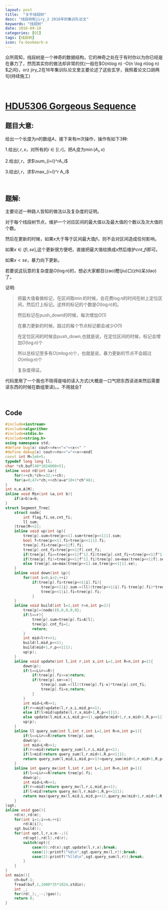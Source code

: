```yaml
---
layout: post
title:  "关于线段树"
desc: "线段树和jiry_2 2016年的集训队论文"
keywords: "线段树"
date: 2016-09-18
categories: [OI]
tags: [线段树]
icon: fa-bookmark-o
---
```




众所周知，线段树是一个神奇的数据结构，它的神奇之处在于有时你以为你已经是在暴力了，然而其实你的做法却非常的优(一般在$O(n\log n) -O(n \log n\log n) $之间)，orz jiry_2在16年集训队论文里主要论述了这些玄学，我照着论文口胡两句(持续施工)

<br>

# [HDU5306 Gorgeous Sequence](http://acm.hdu.edu.cn/showproblem.php?pid=5306)

## 题目大意:

给出一个长度为$n$的数组$A$，接下来有$m$次操作，操作有如下$3$种:

$1.$给出$l,r,x$，对所有的$i \in [l,r]$，把$A_i$变为$\min(A_i,x)$

$2.$给出$l,r$，求$\sum_{i=l}^rA_i$

$3.$给出$l,r$，求$\max_{i=l}^r A_i$

<br>

## 题解:

主要论述一种路人皆知的做法以及复杂度的证明。

对于每个线段树节点，维护一个对应区间的最大值以及最大值的个数以及次大值的个数。

然后在更新的时候，如果$x$大于等于区间最大值$fi$，则不会对区间造成任何影响。

如果$x\in(fi,se]$,这个更新很方便吧，直接把最大值给换成$x$然后维护$cnt\_fi$即可。

如果$x<se$，暴力向下更新。

若要说这玩意的复杂度是$O(\log n)$的，想必大家都目(zao)瞪(jiu)口(zhi)呆(dao)了。

证明:

> 把最大值看做标记，在区间取$\min$的时候，会花费$\log n$的时间在树上定位区间，然后打上标记。这样的标记的个数是$O(\log n)$的。
>
> 然后标记在push_down的时候，每次增加$O(1)$
>
> 在暴力更新的时候，路过的每个节点标记都会减少$O(1)$
>
> 在定位区间的时候会push_down,也就是说，在定位区间的时候，标记会增加$O(\log n)$个
>
> 所以总标记至多有$O(m\log n)$个，也就是说，暴力更新的节点不会超过$O(m \log n)$个
>
> 复杂度得证。

代码里用了一个我也不晓得是啥的读入方式(大概是一口气把东西读进来然后需要读东西的时候在数组里读)。。不用就会T

<br>

## Code

```cpp
#include<iostream>
#include<algorithm>
#include<stdio.h>
#include<string.h>
using namespace std;
#define bug(x) cout<<#x<<"="<<x<<" "
#define debug(x) cout<<#x<<"="<<x<<endl
const int M=1e6+5;
typedef long long ll;
char *ch,buf[40*1024000+5];
inline void rd(int &a){
	for(++ch;*ch<=32;++ch);
	for(a=0;47<*ch;++ch)a=a*10+(*ch^48);
}
int n,m,A[M];
inline void Min(int &a,int b){
	if(a>b)a=b;
}
struct Segment_Tree{
	struct node{
		int flag,fi,se,cnt_fi;
		ll sum;
	}tree[M<<2];
	inline void up(int &p){
		tree[p].sum=tree[p<<1].sum+tree[p<<1|1].sum;
		bool f=tree[p<<1].fi<tree[p<<1|1].fi;
		tree[p].fi=tree[p<<1|f].fi;
		tree[p].cnt_fi=tree[p<<1|f].cnt_fi;
		if(tree[p].fi==tree[p<<1|f^1].fi)tree[p].cnt_fi+=tree[p<<1|f^1].cnt_fi;
		if(tree[p].fi!=tree[p<<1|f^1].fi)tree[p].se=max(tree[p<<1|f].se,tree[p<<1|f^1].fi);
		else tree[p].se=max(tree[p<<1].se,tree[p<<1|1].se);
	}
	inline void down(int &p){
		for(int i=0;i<2;++i)
			if(tree[p].fi<tree[p<<1|i].fi){
				tree[p<<1|i].sum-=(ll)(tree[p<<1|i].fi-tree[p].fi)*tree[p<<1|i].cnt_fi;
				tree[p<<1|i].fi=tree[p].fi;
			}
	}
	inline void build(int l=1,int r=n,int p=1){
		tree[p]=(node){0,0,0,0,0};
		if(l==r){
			tree[p].sum=tree[p].fi=A[l];
			tree[p].cnt_fi=1;
			return;
		}
		int mid=l+r>>1;
		build(l,mid,p<<1);
		build(mid+1,r,p<<1|1);
		up(p);
	}
	inline void update(int l,int r,int x,int L=1,int R=n,int p=1){
		down(p);
		if(l==L&r==R){
			if(tree[p].fi<=x)return;
			if(tree[p].se<=x){
				tree[p].sum-=(ll)(tree[p].fi-x)*tree[p].cnt_fi;
				tree[p].fi=x;return;
			}
		}
		int mid=L+R>>1;
		if(r<=mid)update(l,r,x,L,mid,p<<1);
		else if(l>mid)update(l,r,x,mid+1,R,p<<1|1);
		else update(l,mid,x,L,mid,p<<1),update(mid+1,r,x,mid+1,R,p<<1|1);
		up(p);
	}
	inline ll query_sum(int l,int r,int L=1,int R=n,int p=1){
		if(l==L&r==R)return tree[p].sum;
		down(p);
		int mid=L+R>>1;
		if(r<=mid)return query_sum(l,r,L,mid,p<<1);
		if(l>mid)return query_sum(l,r,mid+1,R,p<<1|1);
		return query_sum(l,mid,L,mid,p<<1)+query_sum(mid+1,r,mid+1,R,p<<1|1);
	}
	inline int query_mx(int l,int r,int L=1,int R=n,int p=1){
		if(l==L&r==R)return tree[p].fi;
		down(p);
		int mid=L+R>>1;
		if(r<=mid)return query_mx(l,r,L,mid,p<<1);
		if(l>mid)return query_mx(l,r,mid+1,R,p<<1|1);
		return max(query_mx(l,mid,L,mid,p<<1),query_mx(mid+1,r,mid+1,R,p<<1|1));
	}
}sgt;
inline void gao(){
	rd(n),rd(m);
	for(int i=1;i<=n;++i)
		rd(A[i]);
	sgt.build();
	for(int opt,l,r,x;m--;){
		rd(opt),rd(l),rd(r);
		switch(opt){
			case(0):rd(x);sgt.update(l,r,x);break;
			case(1):printf("%d\n",sgt.query_mx(l,r));break;
			case(2):printf("%lld\n",sgt.query_sum(l,r));break;
		}
	}
}
int main(){
	ch=buf-1;
	fread(buf,1,1000*35*1024,stdin);
	int _;
	for(rd(_);_--;)gao();
	return 0;
}
```

